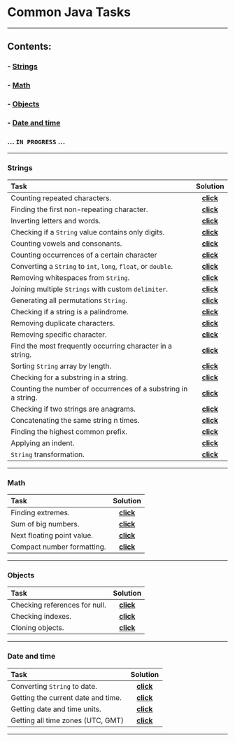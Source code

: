 # **Common Java Tasks**

---

## Contents:

### - [Strings](https://github.com/IvanHayel/common-java-tasks#strings)

### - [Math](https://github.com/IvanHayel/common-java-tasks#math)

### - [Objects](https://github.com/IvanHayel/common-java-tasks#objects)

### - [Date and time](https://github.com/IvanHayel/common-java-tasks#date-and-time)

### ... `IN PROGRESS` ...

---

### Strings

| **Task**                                                       |                                                                  **Solution**                                                                  |
|:---------------------------------------------------------------|:----------------------------------------------------------------------------------------------------------------------------------------------:|
| Counting repeated characters.                                  |      [**click**](https://github.com/IvanHayel/common-java-tasks/blob/master/src/main/java/field/string/CountingDuplicatedCharacters.java)      |
| Finding the first non-repeating character.                     |   [**click**](https://github.com/IvanHayel/common-java-tasks/blob/master/src/main/java/field/string/FindingFirstNonRepeatingCharacter.java)    |
| Inverting letters and words.                                   |        [**click**](https://github.com/IvanHayel/common-java-tasks/blob/master/src/main/java/field/string/InvertingLettersAndWords.java)        |
| Checking if a `String` value contains only digits.             |       [**click**](https://github.com/IvanHayel/common-java-tasks/blob/master/src/main/java/field/string/CheckingContainsOnlyDigits.java)       |
| Counting vowels and consonants.                                |      [**click**](https://github.com/IvanHayel/common-java-tasks/blob/master/src/main/java/field/string/CountingVowelsAndConsonants.java)       |
| Counting occurrences of a certain character                    | [**click**](https://github.com/IvanHayel/common-java-tasks/blob/master/src/main/java/field/string/CountingOccurrencesOfACertainCharacter.java) |
| Converting a `String` to `int`, `long`, `float`, or `double`.  |            [**click**](https://github.com/IvanHayel/common-java-tasks/blob/master/src/main/java/field/string/StringConversion.java)            |
| Removing whitespaces from `String`.                            |          [**click**](https://github.com/IvanHayel/common-java-tasks/blob/master/src/main/java/field/string/RemovingWhitespaces.java)           |
| Joining multiple `Strings` with custom `delimiter`.            |  [**click**](https://github.com/IvanHayel/common-java-tasks/blob/master/src/main/java/field/string/JoiningMultipleStringsWithDelimiter.java)   |
| Generating all permutations `String`.                          |       [**click**](https://github.com/IvanHayel/common-java-tasks/blob/master/src/main/java/field/string/GeneratingAllPermutations.java)        |
| Checking if a string is a palindrome.                          |         [**click**](https://github.com/IvanHayel/common-java-tasks/blob/master/src/main/java/field/string/CheckingForPalindrome.java)          |
| Removing duplicate characters.                                 |      [**click**](https://github.com/IvanHayel/common-java-tasks/blob/master/src/main/java/field/string/RemovingDuplicateCharacters.java)       |
| Removing specific character.                                   |       [**click**](https://github.com/IvanHayel/common-java-tasks/blob/master/src/main/java/field/string/RemovingSpecificCharacter.java)        |
| Find the most frequently occurring character in a string.      |     [**click**](https://github.com/IvanHayel/common-java-tasks/blob/master/src/main/java/field/string/FindingMaxOccurrenceCharacter.java)      |
| Sorting `String` array by length.                              |       [**click**](https://github.com/IvanHayel/common-java-tasks/blob/master/src/main/java/field/string/SortingStringArrayByLength.java)       |
| Checking for a substring in a string.                          |          [**click**](https://github.com/IvanHayel/common-java-tasks/blob/master/src/main/java/field/string/CheckingContainsText.java)          |
| Counting the number of occurrences of a substring in a string. |     [**click**](https://github.com/IvanHayel/common-java-tasks/blob/master/src/main/java/field/string/CountingOccurrencesOfSubstring.java)     |
| Checking if two strings are anagrams.                          |           [**click**](https://github.com/IvanHayel/common-java-tasks/blob/master/src/main/java/field/string/CheckingForAnagram.java)           |
| Concatenating the same string n times.                         |          [**click**](https://github.com/IvanHayel/common-java-tasks/blob/master/src/main/java/field/string/RepeatConcatenation.java)           |
| Finding the highest common prefix.                             |       [**click**](https://github.com/IvanHayel/common-java-tasks/blob/master/src/main/java/field/string/FindingHighestCommonPrefix.java)       |
| Applying an indent.                                            |             [**click**](https://github.com/IvanHayel/common-java-tasks/blob/master/src/main/java/field/string/ApplyingIndent.java)             |
| `String` transformation.                                       |          [**click**](https://github.com/IvanHayel/common-java-tasks/blob/master/src/main/java/field/string/StringTransformation.java)          |

---

### Math

| **Task**                   |                                                         **Solution**                                                          |
|:---------------------------|:-----------------------------------------------------------------------------------------------------------------------------:|
| Finding extremes.          |     [**click**](https://github.com/IvanHayel/common-java-tasks/blob/master/src/main/java/field/math/FindingExtremes.java)     |
| Sum of big numbers.        |     [**click**](https://github.com/IvanHayel/common-java-tasks/blob/master/src/main/java/field/math/SumOfBigNumbers.java)     |
| Next floating point value. | [**click**](https://github.com/IvanHayel/common-java-tasks/blob/master/src/main/java/field/math/NextFloatingPointValue.java)  |
| Compact number formatting. | [**click**](https://github.com/IvanHayel/common-java-tasks/blob/master/src/main/java/field/math/CompactNumberFormatting.java) |

---

### Objects

| **Task**                      |                                                          **Solution**                                                          |
|:------------------------------|:------------------------------------------------------------------------------------------------------------------------------:|
| Checking references for null. | [**click**](https://github.com/IvanHayel/common-java-tasks/blob/master/src/main/java/field/object/CheckingNullReferences.java) |
| Checking indexes.             |    [**click**](https://github.com/IvanHayel/common-java-tasks/blob/master/src/main/java/field/object/CheckingIndexes.java)     |
| Cloning objects.              | [**click**](https://github.com/IvanHayel/common-java-tasks/blob/master/src/main/java/field/object/cloning/CloningObjects.java) |

---

### Date and time

| **Task**                           |                                                         **Solution**                                                         |
|:-----------------------------------|:----------------------------------------------------------------------------------------------------------------------------:|
| Converting `String` to date.       | [**click**](https://github.com/IvanHayel/common-java-tasks/blob/master/src/main/java/field/date/ConvertingStringToDate.java) |
| Getting the current date and time. | [**click**](https://github.com/IvanHayel/common-java-tasks/blob/master/src/main/java/field/date/GettingCurrentDateTime.java) |
| Getting date and time units.       |    [**click**](https://github.com/IvanHayel/common-java-tasks/blob/master/src/main/java/field/date/GettingDateUnits.java)    |
| Getting all time zones (UTC, GMT)  |  [**click**](https://github.com/IvanHayel/common-java-tasks/blob/master/src/main/java/field/date/GettingAllTimeZones.java)   |

---

